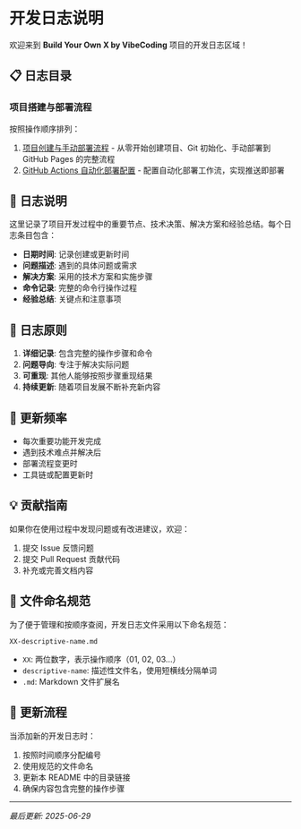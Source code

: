 # 开发日志说明

欢迎来到 **Build Your Own X by VibeCoding** 项目的开发日志区域！

## 📋 日志目录

### 项目搭建与部署流程

按照操作顺序排列：

1. [项目创建与手动部署流程](./01-project-creation-and-manual-deployment.md) - 从零开始创建项目、Git 初始化、手动部署到 GitHub Pages 的完整流程
2. [GitHub Actions 自动化部署配置](./02-github-actions-auto-deployment.md) - 配置自动化部署工作流，实现推送即部署

## 📝 日志说明

这里记录了项目开发过程中的重要节点、技术决策、解决方案和经验总结。每个日志条目包含：

- **日期时间**: 记录创建或更新时间
- **问题描述**: 遇到的具体问题或需求
- **解决方案**: 采用的技术方案和实施步骤
- **命令记录**: 完整的命令行操作过程
- **经验总结**: 关键点和注意事项

## 🎯 日志原则

1. **详细记录**: 包含完整的操作步骤和命令
2. **问题导向**: 专注于解决实际问题
3. **可重现**: 其他人能够按照步骤重现结果
4. **持续更新**: 随着项目发展不断补充新内容

## 🔄 更新频率

- 每次重要功能开发完成
- 遇到技术难点并解决后
- 部署流程变更时
- 工具链或配置更新时

## 💡 贡献指南

如果你在使用过程中发现问题或有改进建议，欢迎：

1. 提交 Issue 反馈问题
2. 提交 Pull Request 贡献代码
3. 补充或完善文档内容

## 📂 文件命名规范

为了便于管理和按顺序查阅，开发日志文件采用以下命名规范：

```
XX-descriptive-name.md
```

- `XX`: 两位数字，表示操作顺序（01, 02, 03...）
- `descriptive-name`: 描述性文件名，使用短横线分隔单词
- `.md`: Markdown 文件扩展名

## 🔄 更新流程

当添加新的开发日志时：

1. 按照时间顺序分配编号
2. 使用规范的文件命名
3. 更新本 README 中的目录链接
4. 确保内容包含完整的操作步骤

---

*最后更新: 2025-06-29*